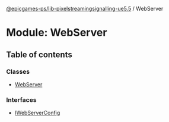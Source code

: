 [@epicgames-ps/lib-pixelstreamingsignalling-ue5.5](../README.md) / WebServer

# Module: WebServer

## Table of contents

### Classes

- [WebServer](../classes/WebServer.WebServer.md)

### Interfaces

- [IWebServerConfig](../interfaces/WebServer.IWebServerConfig.md)
